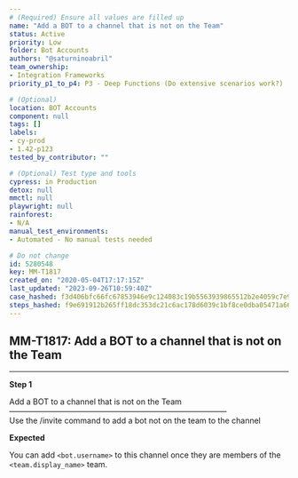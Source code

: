 ```yaml
---
# (Required) Ensure all values are filled up
name: "Add a BOT to a channel that is not on the Team"
status: Active
priority: Low
folder: Bot Accounts
authors: "@saturninoabril"
team_ownership:
- Integration Frameworks
priority_p1_to_p4: P3 - Deep Functions (Do extensive scenarios work?)

# (Optional)
location: BOT Accounts
component: null
tags: []
labels:
- cy-prod
- 1.42-p123
tested_by_contributor: ""

# (Optional) Test type and tools
cypress: in Production
detox: null
mmctl: null
playwright: null
rainforest:
- N/A
manual_test_environments:
- Automated - No manual tests needed

# Do not change
id: 5280548
key: MM-T1817
created_on: "2020-05-04T17:17:15Z"
last_updated: "2023-09-26T10:59:40Z"
case_hashed: f3d406bfc66fc67853946e9c124083c19b5563939865512b2e4059c7e9364179b9a1c163ad5c299a5938150bc9bfb90d
steps_hashed: f9e691912b265ff18dc353dc21c6ac178d6039c1bf8ce0dba05471a6675a773c809ce756e87443d51548a3d9f84cd298
---
```


<!-- (Auto-generated) Based on frontmatter's "key" and "name" -->

## MM-T1817: Add a BOT to a channel that is not on the Team

---

**Step 1**

Add a BOT to a channel that is not on the Team\
————————————————————————————\
Use the /invite command to add a bot not on the team to the channel

**Expected**

You can add `<bot.username>` to this channel once they are members of the `<team.display_name>` team.
